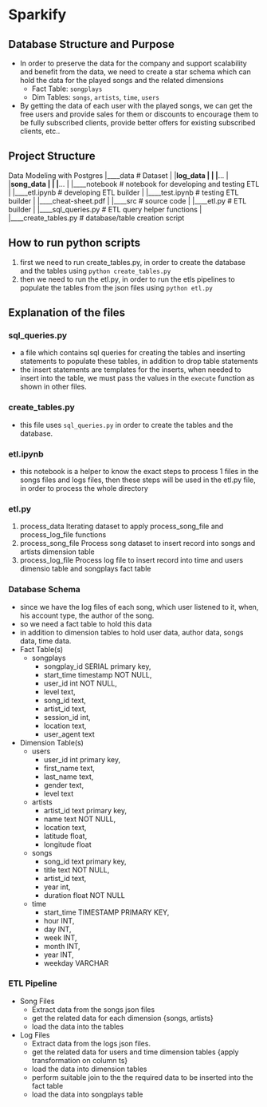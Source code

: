 # Sparkify
## Database Structure and Purpose
- In order to preserve the data for the company and support scalability and benefit from the data, we need to create a star schema which can hold the data for the played songs and the related dimensions
    - Fact Table: `songplays`
    - Dim Tables: `songs`, `artists`, `time`, `users`
- By getting the data of each user with the played songs, we can get the free users and provide sales for them or discounts to encourage them to be fully subscribed clients, provide better offers for existing subscribed clients, etc..

## Project Structure
Data Modeling with Postgres
|____data			# Dataset
| |____log_data
| | |____...
| |____song_data
| | |____...
|
|____notebook			# notebook for developing and testing ETL
| |____etl.ipynb		    # developing ETL builder
| |____test.ipynb		    # testing ETL builder
| |____cheat-sheet.pdf
|
|____src			# source code
| |____etl.py			    # ETL builder
| |____sql_queries.py		    # ETL query helper functions
| |____create_tables.py		    # database/table creation script

## How to run python scripts
1. first we need to run create_tables.py, in order to create the database and the tables using `python create_tables.py`
2. then we need to run the etl.py, in order to run the etls pipelines to populate the tables from the json files using `python etl.py`

## Explanation of the files
### sql_queries.py
- a file which contains sql queries for creating the tables and inserting statements to populate these tables, in addition to drop table statements
- the insert statements are templates for the inserts, when needed to insert into the table, we must pass the values in the `execute` function as shown in other files.
### create_tables.py
- this file uses `sql_queries.py` in order to create the tables and the database.
### etl.ipynb
- this notebook is a helper to know the exact steps to process 1 files in the songs files and logs files, then these steps will be used in the etl.py file, in order to process the whole directory
### etl.py
1. process_data
    Iterating dataset to apply process_song_file and process_log_file functions
2. process_song_file
    Process song dataset to insert record into songs and artists dimension table
3. process_log_file
    Process log file to insert record into time and users dimensio table and songplays fact table
### Database Schema
- since we have the log files of each song, which user listened to it, when, his account type, the author of the song.
- so we need a fact table to hold this data
- in addition to dimension tables to hold user data, author data, songs data, time data.
- Fact Table(s)
    - songplays
        - songplay_id SERIAL primary key, 
        - start_time timestamp NOT NULL, 
        - user_id int NOT NULL, 
        - level text, 
        - song_id text, 
        - artist_id text, 
        - session_id int, 
        - location text, 
        - user_agent text
- Dimension Table(s)
    - users
        - user_id int primary key, 
        - first_name text, 
        - last_name text, 
        - gender text, 
        - level text
    - artists
        - artist_id text primary key, 
        - name text NOT NULL, 
        - location text, 
        - latitude float, 
        - longitude float
    - songs
        - song_id text primary key, 
        - title text NOT NULL, 
        - artist_id text, 
        - year int, 
        - duration float NOT NULL
    - time
        - start_time TIMESTAMP PRIMARY KEY, 
        - hour INT, 
        - day INT, 
        - week INT, 
        - month INT, 
        - year INT, 
        - weekday VARCHAR
### ETL Pipeline
- Song Files
    - Extract data from the songs json files
    - get the related data for each dimension {songs, artists}
    - load the data into the tables
- Log Files
    - Extract data from the logs json files.
    - get the related data for users and time dimension tables {apply transformation on column ts}
    - load the data into dimension tables
    - perform suitable join to the the required data to be inserted into the fact table
    - load the data into songplays table
